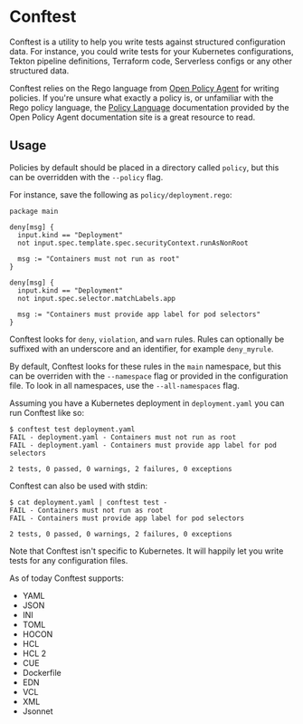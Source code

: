 # Conftest

Conftest is a utility to help you write tests against structured configuration data. For instance, you could write tests for your Kubernetes configurations, Tekton pipeline definitions, Terraform code, Serverless configs or any other structured data.

Conftest relies on the Rego language from [Open Policy Agent](https://www.openpolicyagent.org/) for writing policies. If you're unsure what exactly a policy is, or unfamiliar with the Rego policy language, the [Policy Language](https://www.openpolicyagent.org/docs/latest/policy-language/) documentation provided by the Open Policy Agent documentation site is a great resource to read.

## Usage

Policies by default should be placed in a directory called `policy`, but this can be overridden with the `--policy` flag.

For instance, save the following as `policy/deployment.rego`:

```rego
package main

deny[msg] {
  input.kind == "Deployment"
  not input.spec.template.spec.securityContext.runAsNonRoot

  msg := "Containers must not run as root"
}

deny[msg] {
  input.kind == "Deployment"
  not input.spec.selector.matchLabels.app

  msg := "Containers must provide app label for pod selectors"
}
```

Conftest looks for `deny`, `violation`, and `warn` rules. Rules can optionally be suffixed with an underscore and an identifier, for example `deny_myrule`.

By default, Conftest looks for these rules in the `main` namespace, but this can be overriden with the `--namespace` flag or provided in the configuration file. To look in all namespaces, use the `--all-namespaces` flag.

Assuming you have a Kubernetes deployment in `deployment.yaml` you can run Conftest like so:

```console
$ conftest test deployment.yaml
FAIL - deployment.yaml - Containers must not run as root
FAIL - deployment.yaml - Containers must provide app label for pod selectors

2 tests, 0 passed, 0 warnings, 2 failures, 0 exceptions
```

Conftest can also be used with stdin:

```console
$ cat deployment.yaml | conftest test -
FAIL - Containers must not run as root
FAIL - Containers must provide app label for pod selectors

2 tests, 0 passed, 0 warnings, 2 failures, 0 exceptions
```

Note that Conftest isn't specific to Kubernetes. It will happily let you write tests for any configuration files. 

As of today Conftest supports:

* YAML
* JSON
* INI
* TOML
* HOCON
* HCL
* HCL 2
* CUE
* Dockerfile
* EDN
* VCL
* XML
* Jsonnet
